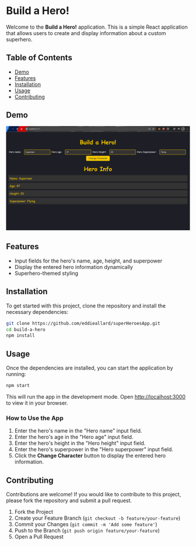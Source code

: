 # Build a Hero!

Welcome to the **Build a Hero!** application. This is a simple React application that allows users to create and display information about a custom superhero.

## Table of Contents

- [Demo](#demo)
- [Features](#features)
- [Installation](#installation)
- [Usage](#usage)
- [Contributing](#contributing)

## Demo

![Build a Hero Screenshot](public\superheroes.png)

## Features

- Input fields for the hero's name, age, height, and superpower
- Display the entered hero information dynamically
- Superhero-themed styling

## Installation

To get started with this project, clone the repository and install the necessary dependencies:

```bash
git clone https://github.com/eddieallard/superHeroesApp.git
cd build-a-hero
npm install
```

## Usage

Once the dependencies are installed, you can start the application by running:

```bash
npm start
```

This will run the app in the development mode. Open [http://localhost:3000](http://localhost:3000) to view it in your browser.

### How to Use the App

1. Enter the hero's name in the "Hero name" input field.
2. Enter the hero's age in the "Hero age" input field.
3. Enter the hero's height in the "Hero height" input field.
4. Enter the hero's superpower in the "Hero superpower" input field.
5. Click the **Change Character** button to display the entered hero information.

## Contributing

Contributions are welcome! If you would like to contribute to this project, please fork the repository and submit a pull request.

1. Fork the Project
2. Create your Feature Branch (`git checkout -b feature/your-feature`)
3. Commit your Changes (`git commit -m 'Add some feature'`)
4. Push to the Branch (`git push origin feature/your-feature`)
5. Open a Pull Request